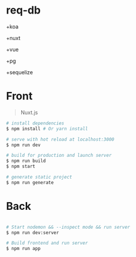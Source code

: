 # req-db

+koa

+nuxt

+vue

+pg

+sequelize

# Front

> Nuxt.js

``` bash
# install dependencies
$ npm install # Or yarn install

# serve with hot reload at localhost:3000
$ npm run dev

# build for production and launch server
$ npm run build
$ npm start

# generate static project
$ npm run generate
```

# Back

``` bash

# Start nodemon && --inspect mode && run server
$ npm run dev:server

# Build frontend and run server
$ npm run app

```
